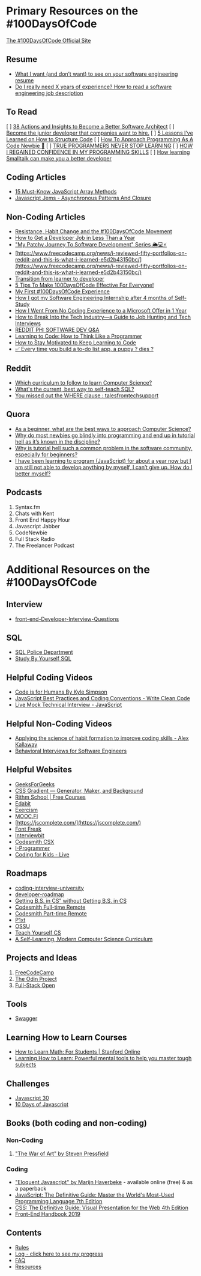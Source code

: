 # Primary Resources on the #100DaysOfCode

[The #100DaysOfCode Official Site](http://100daysofcode.com/)

## Resume
- [What I want (and don’t want) to see on your software engineering resume](https://medium.com/job-advice-for-software-engineers/what-i-want-and-dont-want-to-see-on-your-software-engineering-resume-cbc07913f7f6)
- [Do I really need X years of experience? How to read a software engineering job description](https://medium.com/job-advice-for-software-engineers/how-to-read-a-software-engineering-job-description-do-i-really-need-x-years-of-experience-1c266de1c070)

## To Read 
[ ] [38 Actions and Insights to Become a Better Software Architect](https://medium.com/hackernoon/38-actions-and-insights-to-become-a-better-software-architect-f135e2de9a1b)
[ ] [Become the junior developer that companies want to hire.](https://medium.com/@Charles_Stover/become-the-junior-developer-that-companies-want-to-hire-c539f4c236d8)
[ ] [5 Lessons I’ve Learned on How to Structure Code](https://levelup.gitconnected.com/5-lessons-ive-learned-on-how-to-structure-code-6d662df0fd1f)
[ ] [How To Approach Programming As A Code Newbie 🤔](https://dev.to/catalinmpit/how-to-approach-programming-as-a-code-newbie-1mja)
[ ] [TRUE PROGRAMMERS NEVER STOP LEARNING](https://www.codingame.com/blog/true-programmers-never-stop-learning/)
[ ] [HOW I REGAINED CONFIDENCE IN MY PROGRAMMING SKILLS](https://www.codingame.com/blog/how-i-regained-confidence-in-my-programming-skills/)
[ ] [How learning Smalltalk can make you a better developer](https://techbeacon.com/app-dev-testing/how-learning-smalltalk-can-make-you-better-developer)

## Coding Articles
- [15 Must-Know JavaScript Array Methods](https://livecodestream.dev/post/2020-06-05-15-must-know-javascript-array-methods/)
- [Javascript Jems - Asynchronous Patterns And Closure](https://www.i-programmer.info/programming/javascript1038-javascript-jems-asynchronous-patterns.html)

## Non-Coding Articles
- [Resistance, Habit Change and the #100DaysOfCode Movement](https://studywebdevelopment.com/100-days-of-code.html)
- [How to Get a Developer Job in Less Than a Year](https://www.freecodecamp.org/news/how-to-get-a-developer-job-in-less-than-a-year-c27bbfe71645/)
- ["My Patchy Journey To Software Development" Series 🌦️💻⚡](https://dev.to/catalinmpit/my-patchy-journey-to-software-development-series-4254)
- [https://www.freecodecamp.org/news/i-reviewed-fifty-portfolios-on-reddit-and-this-is-what-i-learned-e5d2b43150bc/](https://www.freecodecamp.org/news/i-reviewed-fifty-portfolios-on-reddit-and-this-is-what-i-learned-e5d2b43150bc/)
- [Transition from learner to developer](https://kris.ventures/blog/from-learner-to-developer/)
- [5 Tips To Make 100DaysOfCode Effective For Everyone!](https://medium.com/undefined-developer/5-tips-to-make-100daysofcode-effective-for-everyone-3695587aad64)
- [My First #100DaysOfCode Experience](https://codeburst.io/my-first-100daysofcode-experience-79ff19c5c5b7)
- [How I got my Software Engineering Internship after 4 months of Self-Study](https://medium.com/free-code-camp/how-i-got-my-software-engineering-internship-after-4-months-of-self-study-5b5c4836bd6f)
- [How I Went From No Coding Experience to a Microsoft Offer in 1 Year](https://medium.com/swlh/how-i-went-from-no-coding-experience-to-a-microsoft-offer-in-1-year-91d7b8c8b464)
- [How to Break Into the Tech Industry—a Guide to Job Hunting and Tech Interviews](https://haseebq.com/how-to-break-into-tech-job-hunting-and-interviews/)
- [REDDIT PH: SOFTWARE DEV Q&A](https://roytang.net/2019/02/reddit-ph-software-dev-qa/)
- [Learning to Code: How to Think Like a Programmer](https://zapier.com/blog/think-like-a-programmer/)
- [How to Stay Motivated to Keep Learning to Code](https://www.freecodecamp.org/news/how-to-stay-motivated-to-keep-learning-to-code/?fbclid=IwAR2Uz7YOHt12mbNWh8F1votOP9FCwQs9H54yMdnGHvY3w5cg_vcB3s58BOs)
- [✅ Every time you build a to-do list app, a puppy ? dies ?](https://www.freecodecamp.org/news/every-time-you-build-a-to-do-list-app-a-puppy-dies-505b54637a5d/)

## Reddit
- [Which curriculum to follow to learn Computer Science?](https://www.reddit.com/r/learnprogramming/comments/amg7hf/which_curriculum_to_follow_to_learn_computer/)
- [What's the current, best way to self-teach SQL?](https://www.reddit.com/r/learnprogramming/comments/5m6ey6/whats_the_current_best_way_to_selfteach_sql/)
- [You missed out the WHERE clause : talesfromtechsupport](https://www.reddit.com/r/talesfromtechsupport/comments/1pvck3/you_missed_out_the_where_clause/)

## Quora
- [As a beginner, what are the best ways to approach Computer Science?](https://www.quora.com/As-a-beginner-what-are-the-best-ways-to-approach-Computer-Science)
- [Why do most newbies go blindly into programming and end up in tutorial hell as it’s known in the discipline?](https://www.quora.com/Why-do-most-newbies-go-blindly-into-programming-and-end-up-in-tutorial-hell-as-it-s-known-in-the-discipline)
- [Why is tutorial hell such a common problem in the software community, especially for beginners?](https://www.quora.com/Why-is-tutorial-hell-such-a-common-problem-in-the-software-community-especially-for-beginners)
- [I have been learning to program (JavaScript) for about a year now but I am still not able to develop anything by myself, I can’t give up. How do I better myself?](https://www.quora.com/q/become-a-great-programmer/I-have-been-learning-to-program-JavaScript-for-about-a-year-now-but-I-am-still-not-able-to-develop-anything-by-myself)

## Podcasts
1. Syntax.fm
2. Chats with Kent
3. Front End Happy Hour
4. Javascript Jabber
5. CodeNewbie
6. Full Stack Radio
7. The Freelancer Podcast

# Additional Resources on the #100DaysOfCode

## Interview
- [front-end-Developer-Interview-Questions](https://github.com/h5bp/Front-end-Developer-Interview-Questions)

## SQL
- [SQL Police Department](https://sqlpd.com/)
- [Study By Yourself SQL](http://studybyyourself.com/seminar/sql/course/?lang=en)

## Helpful Coding Videos
- [Code is for Humans By Kyle Simpson](https://frontendmasters.com/teachers/kyle-simpson/code-is-for-humans/)
- [JavaScript Best Practices and Coding Conventions - Write Clean Code](https://www.youtube.com/watch?v=RMN_bkZ1KM0)
- [Live Mock Technical Interview - JavaScript](https://www.youtube.com/watch?v=057Rs6CgJnY)

## Helpful Non-Coding Videos
- [Applying the science of habit formation to improve coding skills - Alex Kallaway](https://www.youtube.com/watch?v=kFjQAasFWUw)
- [Behavioral Interviews for Software Engineers](https://www.youtube.com/watch?v=zIJ1qRCPHUw&t=0s)

## Helpful Websites
- [GeeksForGeeks](https://www.geeksforgeeks.org/)
- [CSS Gradient — Generator, Maker, and Background](https://cssgradient.io)
- [Rithm School | Free Courses](https://www.rithmschool.com/courses)
- [Edabit](https://edabit.com)
- [Exercism](https://exercism.io/)
- [MOOC.FI](https://www.mooc.fi/en/)
- [https://jscomplete.com/](https://jscomplete.com/)
- [Font Freak](https://www.fontfreak.com/)
- [Interviewbit](https://www.interviewbit.com/)
- [Codesmith CSX](https://www.codesmith.io/javascript-resources#resources-new-to-coding)
- [I-Programmer](https://www.i-programmer.info/programming/javascript.html)
- [Coding for Kids - Live](https://www.codingelements.com/course/coding-for-kids-live/)

## Roadmaps
- [coding-interview-university](https://github.com/jwasham/coding-interview-university)
- [developer-roadmap](https://github.com/kamranahmedse/developer-roadmap)
- [Getting B.S. in CS” without Getting B.S. in CS](https://docs.google.com/spreadsheets/d/1_kdHrT8izbROJNaxGflpcZm2ivsjRGF8j1hMzl3b8O0/htmlview?usp=sharing#)
- [Codesmith Full-time Remote](https://codesmithdocs.s3-us-west-1.amazonaws.com/Codesmith+Documents/Full-time-remote-syllabus.pdf)
- [Codesmith Part-time Remote](https://codesmithdocs.s3-us-west-1.amazonaws.com/Codesmith+Documents/Codesmith-part-time-remote-syllabus.pdf)
- [P1xt](https://github.com/P1xt/p1xt-guides)
- [OSSU](https://github.com/ossu/computer-science)
- [Teach Yourself CS](https://teachyourselfcs.com/)
- [A Self-Learning, Modern Computer Science Curriculum](https://functionalcs.github.io/curriculum/)

## Projects and Ideas
1. [FreeCodeCamp](https://www.freecodecamp.com)
2. [The Odin Project](http://www.theodinproject.com/)
3. [Full-Stack Open](https://fullstackopen.com/en/about/)

## Tools
- [Swagger](https://swagger.io/docs/)
## Learning How to Learn Courses
- [How to Learn Math: For Students | Stanford Online](https://online.stanford.edu/courses/gse-yeduc115-s-how-learn-math-students)
- [Learning How to Learn: Powerful mental tools to help you master tough subjects
](https://www.coursera.org/learn/learning-how-to-learn)

## Challenges
- [Javascript 30](https://javascript30.com/)
- [10 Days of Javascript](https://www.hackerrank.com/domains/tutorials/10-days-of-javascript)

## Books (both coding and non-coding)

### Non-Coding
1. ["The War of Art" by Steven Pressfield](http://www.goodreads.com/book/show/1319.The_War_of_Art)

### Coding
- ["Eloquent Javascript" by Marijn Haverbeke](http://eloquentjavascript.net/) - available online (free) & as a paperback
- [JavaScript: The Definitive Guide: Master the World's Most-Used Programming Language 7th Edition](https://www.amazon.com/JavaScript-Definitive-Most-Used-Programming-Language/dp/1491952024)
- [CSS: The Definitive Guide: Visual Presentation for the Web 4th Edition](https://www.amazon.com/CSS-Definitive-Guide-Visual-Presentation/dp/1449393195/ref=pd_bxgy_img_3/144-1237297-1824562?_encoding=UTF8&pd_rd_i=1449393195&pd_rd_r=a3d3277b-ef3a-48be-97d1-ddcd91406277&pd_rd_w=QTeQl&pd_rd_wg=RBShI&pf_rd_p=4e3f7fc3-00c8-46a6-a4db-8457e6319578&pf_rd_r=6K86RBXWDD3JJWR9E7AY&psc=1&refRID=6K86RBXWDD3JJWR9E7AY)
- [Front-End Handbook 2019](https://frontendmasters.com/books/front-end-handbook/2019/)

## Contents
* [Rules](rules.md)
* [Log - click here to see my progress](log.md)
* [FAQ](FAQ.md)
* [Resources](resources.md)
